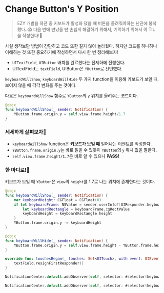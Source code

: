 # Change Button's Y Position

> EZY 개발을 하던 중 키보드가 활성화 됐을 때 버튼을 올려줘야하는 난관에 봉착했다..😱 다음 번에 만났을 땐 손쉽게 해결하기 위해서, 기억하기 위해서 이 TIL을 작성한다!🧐

사실 생각보단 방법이 간단하고 코드 또한 길지 않아 놀라웠다. 하지만 코드를 하나하나 이해하는 것 또한 중요하기에 작성하면서 다시 한 번 정리해보자!

- `UITextField`, `UIButton` 배치를 완료했다는 전제하에 진행한다.
- UITextField는 `textField`, UIButton은 `YButton`로 선언했다.

`keyboardWillShow`, `keyboardWillHide` 두 가지 function을 이용해 키보드가 보일 때, 보이지 않을 때 각각 변화를 주는 것이다.


다음은 `keyboardWillShow` 함수로 `YButton`의 `y` 위치를 올려주는 코드이다.
```swift
@objc
func keyboardWillShow(_ sender: Notification) {
    YButton.frame.origin.y = self.view.frame.height/1.7
}
```
### 세세하게 살펴보자🧐
- `keyboardWillShow` function은 **키보드가 보일 때** 일어나는 이벤트를 작성한다.
- `YButton.frame.origin.y`는 바로 읽을 수 있듯이 `YButton`의 `y` 위치 값을 말한다.
- `self.view.frame.height/1.7`은 바로 알 수 있으니 **PASS!**


### 한 마디로!🤔
키보드가 보일 때 `YButton`은 `view`의 `height`를 1.7로 나눈 위치에 존재한다는 것이다.


```swift
@objc
func keyboardWillShow(_ sender: Notification) {
    var keyboardHeight: CGFloat = CGFloat(0)
    if let keyboardFrame: NSValue = sender.userInfo?[UIResponder.keyboardFrameEndUserInfoKey] as? NSValue {
        let keyboardRectangle = keyboardFrame.cgRectValue
        keyboardHeight = keyboardRectangle.height
    }
    YButton.frame.origin.y -= keyboardHeight
}
```

```swift
@objc
func keyboardWillHide(_ sender: Notification) {
    YButton.frame.origin.y = self.view.frame.height - YButton.frame.height - self.view.frame.height/20
}
```

```swift
override func touchesBegan(_ touches: Set<UITouch>, with event: UIEvent?) {
    textField.resignFirstResponder()
}
```

```swift
NotificationCenter.default.addObserver(self, selector: #selector(keyboardWillShow(_:)), name:UIResponder.keyboardWillShowNotification, object: nil)

NotificationCenter.default.addObserver(self, selector: #selector(keyboardWillHide(_:)), name: UIResponder.keyboardWillHideNotification, object: nil)
```
